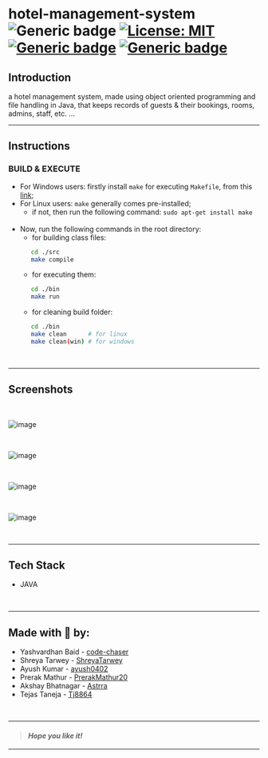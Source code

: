 # hotel-management-system ![Generic badge](https://img.shields.io/badge/Semester-Project-red.svg) [![License: MIT](https://img.shields.io/badge/License-MIT-yellow.svg)](https://en.wikipedia.org/wiki/MIT_License) [![Generic badge](https://img.shields.io/badge/See-Team-brown.svg)](#made-with--by) [![Generic badge](https://img.shields.io/badge/Download-Code-purple.svg)](https://github.com/code-chaser/hotel-management-system/archive/refs/heads/main.zip)
## Introduction 
a hotel management system, made using object oriented programming and file handling in Java, that keeps records of guests & their bookings, rooms, admins, staff, etc. ...
___
## Instructions
### BUILD & EXECUTE
- For Windows users: firstly install ` make ` for executing ` Makefile `, from this [link](https://stackoverflow.com/questions/32127524/how-to-install-and-use-make-in-windows);
- For Linux users: ` make ` generally comes pre-installed;
   - if not, then run the following command: ` sudo apt-get install make `
   <br>
- Now, run the following commands in the root directory:
   - for building class files: 
  ```bash
     cd ./src
     make compile
  ```
   - for executing them:
  ```bash
     cd ./bin
     make run
  ```
   - for cleaning build folder:
  ```bash
     cd ./bin
     make clean      # for linux
     make clean(win) # for windows
  ```

<br>

___
## Screenshots

<br>

<!-- screenshots here -->
![image](https://user-images.githubusercontent.com/63065397/141466252-59a8f04f-30c5-45f9-a43a-cb1af693b459.png)


<br>

![image](https://user-images.githubusercontent.com/63065397/141466259-05f47bfc-5a74-4c13-a4ba-379e55919e24.png)


<br>

![image](https://user-images.githubusercontent.com/63065397/141466266-ed8fe7e1-07a8-4807-b716-3a81126fe0c9.png)


<br>

![image](https://user-images.githubusercontent.com/63065397/141466290-b0808da3-cdad-41ef-b4ac-a62cb8d1da0b.png)


<br>

___
## Tech Stack
- JAVA


<br>

___




## Made with 🤍 by:
- Yashvardhan Baid - [code-chaser](https://github.com/code-chaser)
- Shreya Tarwey - [ShreyaTarwey](https://github.com/ShreyaTarwey)
- Ayush Kumar - [ayush0402](https://github.com/ayush0402)
- Prerak Mathur - [PrerakMathur20](https://github.com/PrerakMathur20)
- Akshay Bhatnagar - [Astrra](https://github.com/Astrra)
- Tejas Taneja - [Tj8864](https://github.com/Tj8864)

<br>

___
> #### _*Hope you like it!*_
___
